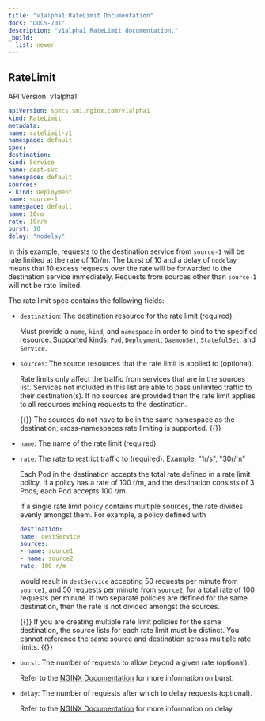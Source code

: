 ```yaml
---
title: "v1alpha1 RateLimit Documentation"
docs: "DOCS-701"
description: "v1alpha1 RateLimit documentation."
_build:
  list: never
---
```


## RateLimit

API Version: v1alpha1

```yaml
apiVersion: specs.smi.nginx.com/v1alpha1
kind: RateLimit
metadata:
name: ratelimit-v1
namespace: default
spec:
destination:
kind: Service
name: dest-svc
namespace: default
sources:
- kind: Deployment
name: source-1
namespace: default
name: 10rm
rate: 10r/m
burst: 10
delay: "nodelay"
```

In this example, requests to the destination service from `source-1` will be rate limited at the rate of 10r/m.
The burst of 10 and a delay of `nodelay` means that 10 excess requests over the rate will be forwarded to the destination service immediately.
Requests from sources other than `source-1`  will not be rate limited.


The rate limit spec contains the following fields:

- `destination`: The destination resource for the rate limit (required).

  Must provide a `name`, `kind`, and `namespace` in order to bind to the specified resource. Supported kinds: `Pod`, `Deployment`, `DaemonSet`, `StatefulSet`, and `Service`.

- `sources`: The source resources that the rate limit is applied to (optional).

  Rate limits only affect the traffic from services that are in the sources list. Services not included in this
  list are able to pass unlimited traffic to their destination(s).
  If no sources are provided then the rate limit applies to all resources making requests to the destination.

  {{<note>}} The sources do not have to be in the same namespace as the destination; cross-namespaces rate limiting is supported. {{</note>}}

- `name`: The name of the rate limit (required).
- `rate`: The rate to restrict traffic to (required). Example: "1r/s", "30r/m"

  Each Pod in the destination accepts the total rate defined in a rate limit policy. If a policy has
  a rate of 100 r/m, and the destination consists of 3 Pods, each Pod accepts 100 r/m.
  
  If a single rate limit policy contains multiple sources, the rate divides evenly amongst them. For
  example, a policy defined with
  
  ```yaml
  destination:
  name: destService
  sources:
  - name: source1
  - name: source2
  rate: 100 r/m
  ```
  
  would result in `destService` accepting 50 requests per minute from `source1`, and 50 requests per minute
  from `source2`, for a total rate of 100 requests per minute. If two separate policies are defined for the
  same destination, then the rate is not divided amongst the sources.

  {{<important>}}
  If you are creating multiple rate limit policies for the same destination, the source lists for each rate limit must be distinct.
  You cannot reference the same source and destination across multiple rate limits.
  {{</important>}}

- `burst`: The number of requests to allow beyond a given rate (optional).

  Refer to the [NGINX Documentation](http://nginx.org/en/docs/http/ngx_http_limit_req_module.html#limit_req) for more information on burst.

- `delay`: The number of requests after which to delay requests (optional).

  Refer to the [NGINX Documentation](http://nginx.org/en/docs/http/ngx_http_limit_req_module.html#limit_req) for more information on delay.
